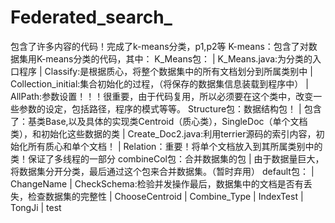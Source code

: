 # Federated_search_
包含了许多内容的代码！完成了k-means分类，p1,p2等
K-means：包含了对数据集用K-means分类的代码，其中：
  K_Means包：
  |  K_Means.java:为分类的入口程序
  |  Classify:是根据质心，将整个数据集中的所有文档划分到所属类别中
  |  Collection_initial:集合初始化的过程，（将保存的数据集信息装载到程序中）
  |  AllPath:参数设置！！！很重要，由于代码复用，所以必须要在这个类中，改变一些参数的设定，包括路径，程序的模式等等。
  Structure包：数据结构包！
  |  包含了：基类Base,以及具体的实现类Centroid（质心类），SingleDoc（单个文档类），和初始化这些数据的类
  |  Create_Doc2.java:利用terrier源码的索引内容，初始化所有质心和单个文档！
  |  Relation：重要！将单个文档放入到其所属类别中的类！保证了多线程的一部分
  combineCol包：合并数据集的包
  |  由于数据量巨大，将数据集分开分类，最后通过这个包来合并数据集。（暂时弃用）
  default包：
  |  ChangeName
  |  CheckSchema:检验并发操作最后，数据集中的文档是否有丢失，检查数据集的完整性
  |  ChooseCentroid
  |  Combine_Type
  |  IndexTest
  |  TongJi
  |  test
